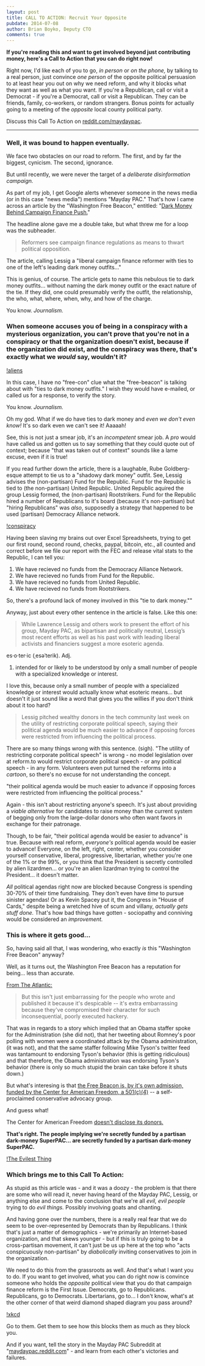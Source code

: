```yaml
---
layout: post
title: CALL TO ACTION: Recruit Your Opposite
pubdate: 2014-07-08
author: Brian Boyko, Deputy CTO
comments: true
---
```


**If you're reading this and want to get involved beyond just contributing money, here's a Call to Action that you can do right now!**

Right now, I'd like each of you to go, *in person* or *on the phone,* by talking to a real person, just convince *one person* of the opposite political persuasion to at least hear you out on why we need reform, and why it blocks what they want as well as what you want. If you're a Republican, call or visit a Democrat - if you're a Democrat, call or visit a Republican. They can be friends, family, co-workers, or random strangers. Bonus points for actually going to a meeting of the *opposite* local county political party. 

Discuss this Call To Action on [reddit.com/maydaypac](http://reddit.com/maydaypac). 

--- 

### Well, it was bound to happen eventually. 

We face two obstacles on our road to reform. The first, and by far the biggest, cynicism. The second, ignorance. 

But until recently, we were never the target of a *deliberate disinformation campaign.* 

As part of my job, I get Google alerts whenever someone in the news media (or in this case "news media") mentions "Mayday PAC." That's how I came across an article by the "Washington Free Beacon," entitled: "[Dark Money Behind Campaign Finance Push.](http://freebeacon.com/politics/dark-money-behind-campaign-finance-reform-push/)" 

The headline alone gave me a double take, but what threw me for a loop was the subheader.

> Reformers see campaign finance regulations as means to thwart political opposition. 

The article, calling Lessig a "liberal campaign finance reformer with ties to one of the left's leading dark money outfits..."

This is genius, of course. The article gets to name this nebulous tie to dark money outfits... without naming the dark money outfit or the exact nature of the tie. If they did, one could presumably verify the outfit, the relationship, the who, what, where, when, why, and how of the charge. 

You know. *Journalism.*

### When someone accuses you of being in a conspiracy with a mysterious organization, you can't prove that you're not in a conspiracy or that the organization doesn't exist, because if the organization did exist, and the conspiracy was there, that's exactly what we *would* say, wouldn't it? 

[!aliens](http://i.imgur.com/pa5a8c5.jpg)

In this case, I have no "free-con" clue what the "free-beacon" is talking about with "ties to dark money outfits." I wish they would have e-mailed, or called us for a response, to verify the story. 

You know. *Journalism.* 

Oh my god. What if we do have ties to dark money and *even we don't even know!* It's so dark even we can't see it! Aaaaah!

See, this is not just a smear job, it's an *incompetent* smear job. A *pro* would have called us and gotten us to say something that they could quote out of context; because "that was taken out of context" sounds like a lame excuse, even if it is true! 

If you read further down the article, there is a laughable, Rube Goldberg-esque attempt to tie us to a "shadowy dark money" outfit. See, Lessig advises the (non-partisan) Fund for the Republic. Fund for the Republic is tied to (the non-partisan) United Republic. United Republic aquired the group Lessig formed, the (non-partisan) Rootstrikers. Fund for the Republic hired a number of Republicans to it's board (because it's non-partisan) but "hiring Republicans" was *also*, supposedly a strategy that happened to be used (partisan) Democracy Alliance network. 

[!conspiracy](http://i.imgur.com/DhhTztW.jpg)

Having been slaving my brains out over Excel Spreadsheets, trying to get our first round, second round, checks, paypal, bitcoin, etc., all counted and correct before we file our report with the FEC and release vital stats to the Republic, I can tell you:

1. We have recieved no funds from the Democracy Alliance Network. 
2. We have recieved no funds from Fund for the Republic.
3. We have recieved no funds from United Republic.
4. We have recieved no funds from Rootstrikers.

So, there's a profound lack of money involved in this "tie to dark money."" 

Anyway, just about every other sentence in the article is false. Like this one:

> While Lawrence Lessig and others work to present the effort of his group, Mayday PAC, as bipartisan and politically neutral, Lessig’s most recent efforts as well as his past work with leading liberal activists and financiers suggest a more esoteric agenda.

es·o·ter·ic (ˌesəˈterik). Adj. 

1. intended for or likely to be understood by only a small number of people with a specialized knowledge or interest.

I love this, because only a small number of people with a specialized knowledge or interest would actually know what esoteric means... but doesn't it just sound like a word that gives you the willies if you don't think about it too hard? 

> Lessig pitched wealthy donors in the tech community last week on the utility of restricting corporate political speech, saying their political agenda would be much easier to advance if opposing forces were restricted from influencing the political process.

There are so many things wrong with this sentence. (sigh). "The utility of restricting corporate political speech" is wrong - no model legislation over at reform.to would restrict corporate political speech - or any political speech - in any form. Volunteers even put turned the reforms into a *cartoon*, so there's no excuse for not understanding the concept. 

"their political agenda would be much easier to advance if opposing forces were restricted from influencing the political process."

Again - this isn't about restricting anyone's speech. It's just about providing a *viable alternative* for candidates to raise money than the current system of begging only from the large-dollar donors who often want favors in exchange for their patronage. 

Though, to be fair, "their political agenda would be easier to advance" is true. Because with real reform, *everyone's* political agenda would be easier to advance! Everyone, on the left, right, center, whether you consider yourself conservative, liberal, progressive, libertarian, whether you're one of the 1% or the 99%, or you think that the President is secretly controlled by alien lizardmen... or you're an alien lizardman trying to control the President... it doesn't matter. 

*All* political agendas right now are blocked because Congress is spending 30-70% of their time fundraising. They don't even have *time* to pursue sinister agendas! Or as Kevin Spacey put it, the Congress in "House of Cards," despite being a wretched hive of scum and villany, *actually gets stuff done.* That's how bad things have gotten - sociopathy and conniving would be considered an *improvement.* 

### This is where it gets good...

So, having said all that, I was wondering, who exactly *is* this "Washington Free Beacon" anyway? 

Well, as it turns out, the Washington Free Beacon has a reputation for being... less than accurate. 

[From The Atlantic:](http://www.theatlantic.com/politics/archive/2012/04/the-most-self-discrediting-partisan-attack-of-2012/255781/)

> But this isn't just embarrassing for the people who wrote and published it because it's despicable -- it's extra embarrassing because they've compromised their character for such inconsequential, poorly executed hackery. 

That was in regards to a story which implied that an Obama staffer spoke for the Administration (she did not), that her tweeting about Romney's poor polling with women were a coordinated attack by the Obama administration, (it was not), and that the same staffer following Mike Tyson's twitter feed was tantamount to endorsing Tyson's behavior (this is getting ridiculous) and that therefore, the Obama administration was endorsing Tyson's behavior (there is only so much stupid the brain can take before it shuts down.)

But what's interesing is that [the Free Beacon is, by it's own admission, funded by the Center for American Freedom, a 501(c)(4)](http://freebeacon.com/about/) -- a self-proclaimed conservative advocacy group. 

And guess what!

The Center for American Freedom [doesn't disclose its donors.](http://dyn.politico.com/printstory.cfm?uuid=31ADA019-4DAA-4765-9C2F-C7F74FD02CB2)

**That's right. The people implying we're secretly funded by a partisan dark-money SuperPAC... are secretly funded by a partisan dark-money SuperPAC.** 

[!The Evilest Thing](http://i.imgur.com/s2zg1qc.jpg)

### Which brings me to this Call To Action:

As stupid as this article was - and it was a doozy - the problem is that there are some who will read it, never having heard of the Mayday PAC, Lessig, or anything else and come to the conclusion that we're all *evil, evil people* trying to do *evil things.* Possibly involving goats and chanting. 

And having gone over the numbers, there is a really real fear that we do seem to be over-represented by Democrats than by Republicans. I think that's just a matter of demographics - we're primarily an Internet-based organization, and that skews younger - but if this is truly going to be a cross-partisan movement, it can't just be us up here at the top who "acts conspicuously non-partisan" by *diabolically* inviting conservatives to join in the organization. 

We need to do this from the grassroots as well. And that's what I want you to do. If you want to get involved, what you can do right now is convince someone who holds the *opposite* political view that you do that campaign finance reform is the First Issue. Democrats, go to Republicans. Republicans, go to Democrats. Libertarians, go to... I don't know, what's at the other corner of that weird diamond shaped diagram you pass around? 

[!xkcd](http://imgs.xkcd.com/comics/nolan_chart.png)

Go to them. Get them to see how this blocks them as much as they block you. 

And if you want, tell the story in the Mayday PAC Subreddit at "[maydaypac.reddit.com](http://reddit.com/maydaypac)" - and learn from each other's victories and failures. 



